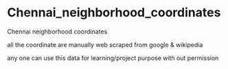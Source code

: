 # Chennai_neighborhood_coordinates
Chennai neighborhood coordinates

all the coordinate are manually web scraped from google & wikipedia

any one can use this data for learning/project purpose with out permission 



